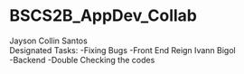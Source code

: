 # BSCS2B_AppDev_Collab
Jayson Collin Santos  
  Designated Tasks:
  -Fixing Bugs
  -Front End
  Reign Ivann Bigol  
  -Backend
  -Double Checking the codes
  
